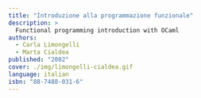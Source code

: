 ```yaml
---
title: "Introduzione alla programmazione funzionale"
description: >
  Functional programming introduction with OCaml
authors:
  - Carla Limongelli
  - Marta Cialdea
published: "2002"
cover: ./img/limongelli-cialdea.gif
language: italian
isbn: "88-7488-031-6"
---
```

